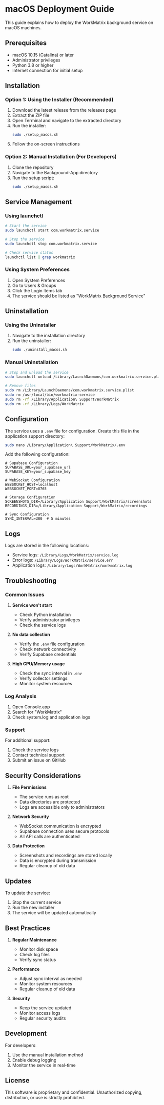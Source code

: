 # macOS Deployment Guide

This guide explains how to deploy the WorkMatrix background service on macOS machines.

## Prerequisites

- macOS 10.15 (Catalina) or later
- Administrator privileges
- Python 3.8 or higher
- Internet connection for initial setup

## Installation

### Option 1: Using the Installer (Recommended)

1. Download the latest release from the releases page
2. Extract the ZIP file
3. Open Terminal and navigate to the extracted directory
4. Run the installer:
   ```bash
   sudo ./setup_macos.sh
   ```
5. Follow the on-screen instructions

### Option 2: Manual Installation (For Developers)

1. Clone the repository
2. Navigate to the Background-App directory
3. Run the setup script:
   ```bash
   sudo ./setup_macos.sh
   ```

## Service Management

### Using launchctl

```bash
# Start the service
sudo launchctl start com.workmatrix.service

# Stop the service
sudo launchctl stop com.workmatrix.service

# Check service status
launchctl list | grep workmatrix
```

### Using System Preferences

1. Open System Preferences
2. Go to Users & Groups
3. Click the Login Items tab
4. The service should be listed as "WorkMatrix Background Service"

## Uninstallation

### Using the Uninstaller

1. Navigate to the installation directory
2. Run the uninstaller:
   ```bash
   sudo ./uninstall_macos.sh
   ```

### Manual Uninstallation

```bash
# Stop and unload the service
sudo launchctl unload /Library/LaunchDaemons/com.workmatrix.service.plist

# Remove files
sudo rm /Library/LaunchDaemons/com.workmatrix.service.plist
sudo rm /usr/local/bin/workmatrix-service
sudo rm -rf /Library/Application\ Support/WorkMatrix
sudo rm -rf /Library/Logs/WorkMatrix
```

## Configuration

The service uses a `.env` file for configuration. Create this file in the application support directory:

```bash
sudo nano /Library/Application\ Support/WorkMatrix/.env
```

Add the following configuration:

```env
# Supabase Configuration
SUPABASE_URL=your_supabase_url
SUPABASE_KEY=your_supabase_key

# WebSocket Configuration
WEBSOCKET_HOST=localhost
WEBSOCKET_PORT=8765

# Storage Configuration
SCREENSHOTS_DIR=/Library/Application Support/WorkMatrix/screenshots
RECORDINGS_DIR=/Library/Application Support/WorkMatrix/recordings

# Sync Configuration
SYNC_INTERVAL=300  # 5 minutes
```

## Logs

Logs are stored in the following locations:
- Service logs: `/Library/Logs/WorkMatrix/service.log`
- Error logs: `/Library/Logs/WorkMatrix/service.err`
- Application logs: `/Library/Logs/WorkMatrix/workmatrix.log`

## Troubleshooting

### Common Issues

1. **Service won't start**
   - Check Python installation
   - Verify administrator privileges
   - Check the service logs

2. **No data collection**
   - Verify the `.env` file configuration
   - Check network connectivity
   - Verify Supabase credentials

3. **High CPU/Memory usage**
   - Check the sync interval in `.env`
   - Verify collector settings
   - Monitor system resources

### Log Analysis

1. Open Console.app
2. Search for "WorkMatrix"
3. Check system.log and application logs

### Support

For additional support:
1. Check the service logs
2. Contact technical support
3. Submit an issue on GitHub

## Security Considerations

1. **File Permissions**
   - The service runs as root
   - Data directories are protected
   - Logs are accessible only to administrators

2. **Network Security**
   - WebSocket communication is encrypted
   - Supabase connection uses secure protocols
   - All API calls are authenticated

3. **Data Protection**
   - Screenshots and recordings are stored locally
   - Data is encrypted during transmission
   - Regular cleanup of old data

## Updates

To update the service:
1. Stop the current service
2. Run the new installer
3. The service will be updated automatically

## Best Practices

1. **Regular Maintenance**
   - Monitor disk space
   - Check log files
   - Verify sync status

2. **Performance**
   - Adjust sync interval as needed
   - Monitor system resources
   - Regular cleanup of old data

3. **Security**
   - Keep the service updated
   - Monitor access logs
   - Regular security audits

## Development

For developers:
1. Use the manual installation method
2. Enable debug logging
3. Monitor the service in real-time

## License

This software is proprietary and confidential. Unauthorized copying, distribution, or use is strictly prohibited. 